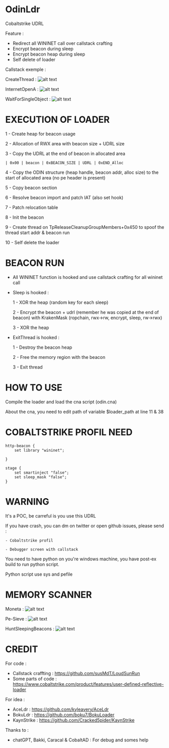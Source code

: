 # OdinLdr

Cobaltstrike UDRL

Feature :
  - Redirect all WININET call over callstack crafting
  - Encrypt beacon during sleep
  - Encrypt beacon heap during sleep
  - Self delete of loader

Callstack exemple :

CreateThread :
![alt text](https://raw.githubusercontent.com/RtlDallas/OdinLdr/main/img/createthread_callstack.PNG)

InternetOpenA :
![alt text](https://raw.githubusercontent.com/RtlDallas/OdinLdr/main/img/internetopa_callstack.PNG)

WaitForSingleObject :
![alt text](https://raw.githubusercontent.com/RtlDallas/OdinLdr/main/img/wfso_scalltack.PNG)

# EXECUTION OF LOADER
    
1 - Create heap for beacon usage

2 - Allocation of RWX area with beacon size + UDRL size

3 - Copy the UDRL at the end of beacon in allocated area

    | 0x00 | beacon | 0xBEACON_SIZE | UDRL | 0xEND_Alloc
    
4 - Copy the ODIN structure (heap handle, beacon addr, alloc size) to the start of allocated area (no pe header is present)

5 - Copy beacon section

6 - Resolve beacon import and patch IAT (also set hook)

7 - Patch relocation table

8 - Init the beacon

9 - Create thread on TpReleaseCleanupGroupMembers+0x450 to spoof the thread start addr & beacon run

10 - Self delete the loader

# BEACON RUN

- All WININET function is hooked and use callstack crafting for all wininet call
  
- Sleep is hooked :
  
    1 - XOR the heap (random key for each sleep)
  
    2 - Encrypt the beacon + udrl (remember he was copied at the end of beacon) with KrakenMask (ropchain, rwx->rw, encrypt, sleep, rw->rwx)
  
    3 - XOR the heap 


- ExitThread is hooked :
  
    1 - Destroy the beacon heap
  
    2 - Free the memory region with the beacon
  
    3 - Exit thread


 # HOW TO USE

Compile the loader and load the cna script (odin.cna)
  
About the cna, you need to edit path of variable $loader_path at line 11 & 38

# COBALTSTRIKE PROFIL NEED

```
http-beacon {
    set library "wininet";
	
}

stage {
	set smartinject "false";
	set sleep_mask "false";
}
```

# WARNING

It's a POC, be carreful is you use this UDRL

If you have crash, you can dm on twitter or open github issues, please send :

	- Cobaltstrike profil

  	- Debugger screen with callstack

You need to have python on you're windows machine, you have post-ex build to run python script.

Python script use sys and pefile

# MEMORY SCANNER 

Moneta :
![alt text](https://raw.githubusercontent.com/RtlDallas/OdinLdr/main/img/moneta.PNG)

Pe-Sieve :
![alt text](https://raw.githubusercontent.com/RtlDallas/OdinLdr/main/img/pe-sieve.PNG)

HuntSleepingBeacons :
![alt text](https://raw.githubusercontent.com/RtlDallas/OdinLdr/main/img/HuntSleepingBeacons.PNG)


# CREDIT 

For code :

- Callstack craffting : https://github.com/susMdT/LoudSunRun
- Some parts of code : https://www.cobaltstrike.com/product/features/user-defined-reflective-loader

For idea :

- AceLdr : https://github.com/kyleavery/AceLdr
- BokuLdr : https://github.com/boku7/BokuLoader
- KaynStrike : https://github.com/Cracked5pider/KaynStrike

Thanks to :

- chatGPT, Bakki, Caracal & CobaltAD : For debug and somes help
